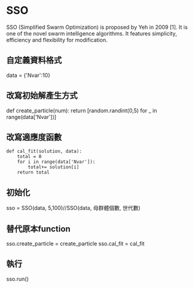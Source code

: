 # SSO
SSO (Simplified Swarm Optimization) is proposed by Yeh in 2009 [1]. It is one of the novel swarm intelligence algorithms. It features simplicity, efficiency and flexibility for modification.

## 自定義資料格式
data = {'Nvar':10} 

## 改寫初始解產生方式
def create_particle(num):
    return [random.randint(0,5) for _ in range(data['Nvar'])]

## 改寫適應度函數
```
def cal_fit(solution, data):
    total = 0
    for i in range(data['Nvar']):    
        total+= solution[i]
    return total 
```
## 初始化
sso = SSO(data, 5,100)//SSO(data, 母群體個數, 世代數)

## 替代原本function
sso.create_particle = create_particle
sso.cal_fit = cal_fit
## 執行
sso.run()



